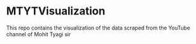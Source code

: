 # MTYTVisualization
This repo contains the visualization of the data scraped from the YouTube channel of Mohit Tyagi sir
